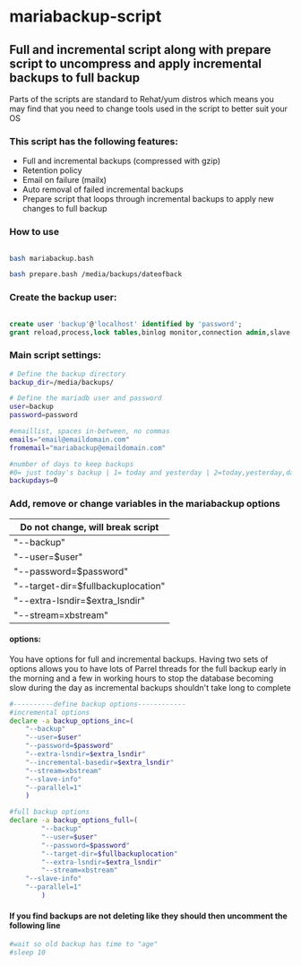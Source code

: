 # mariabackup-script
## Full and incremental script along with prepare script to uncompress and apply incremental backups to full backup ##

Parts of the scripts are standard to Rehat/yum distros which means you may find that you need to change tools used in the script to better suit your OS

### This script has the following features: ###

* Full and incremental backups (compressed with gzip)
* Retention policy
* Email on failure (mailx)
* Auto removal of failed incremental backups
* Prepare script that loops through incremental backups to apply new changes to full backup

### How to use ###

```bash

bash mariabackup.bash

bash prepare.bash /media/backups/dateofback
```

### Create the backup user: ###

```SQL

create user 'backup'@'localhost' identified by 'password';
grant reload,process,lock tables,binlog monitor,connection admin,slave monitor on *.* to 'backup'@'localhost';

```

### Main script settings: ###


```bash
# Define the backup directory
backup_dir=/media/backups/

# Define the mariadb user and password
user=backup
password=password

#emaillist, spaces in-between, no commas
emails="email@emaildomain.com"
fromemail="mariabackup@emaildomain.com"

#number of days to keep backups
#0= just today's backup | 1= today and yesterday | 2=today,yesterday,day before etc
backupdays=0

```

### Add, remove or change variables in the mariabackup options ###
Do not change, will break script|
----------------|
"--backup"|
"--user=$user"|
"--password=$password"|
"--target-dir=$fullbackuplocation"|
"--extra-lsndir=$extra_lsndir"|
"--stream=xbstream"|


#### options: ####

You have options for full and incremental backups. Having two sets of options allows you to have lots of Parrel threads for the full backup early in the morning and a few in working hours to stop the database becoming slow during the day as incremental backups shouldn't take long to complete

```bash
#----------define backup options------------
#incremental options
declare -a backup_options_inc=(
	"--backup"
	"--user=$user"
	"--password=$password"
	"--extra-lsndir=$extra_lsndir"
	"--incremental-basedir=$extra_lsndir"
	"--stream=xbstream"
	"--slave-info"
	"--parallel=1"
	)

#full backup options
declare -a backup_options_full=(
        "--backup"
        "--user=$user"
        "--password=$password"
        "--target-dir=$fullbackuplocation"
        "--extra-lsndir=$extra_lsndir"
        "--stream=xbstream"
	"--slave-info"
	"--parallel=1"
        )

```
#### If you find backups are not deleting like they should then uncomment the following line ####

```bash
#wait so old backup has time to "age"
#sleep 10
```
